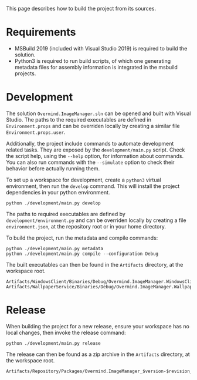This page describes how to build the project from its sources.

# Requirements

- MSBuild 2019 (included with Visual Studio 2019) is required to build the solution.
- Python3 is required to run build scripts, of which one generating metadata files for assembly information is integrated in the msbuild projects.

# Development

The solution `Overmind.ImageManager.sln` can be opened and built with Visual Studio. The paths to the required executables are defined in `Environment.props` and can be overriden locally by creating a similar file `Environment.props.user`.

Additionally, the project include commands to automate development related tasks. They are exposed by the `development/main.py` script. Check the script help, using the `--help` option, for information about commands. You can also run commands with the `--simulate` option to check their behavior before actually running them.

To set up a workspace for development, create a `python3` virtual environment, then run the `develop` command. This will install the project dependencies in your python environment.

```
python ./development/main.py develop
```

The paths to required executables are defined by `development/environment.py` and can be overriden locally by creating a file `environment.json`, at the repository root or in your home directory.

To build the project, run the metadata and compile commands:

```
python ./development/main.py metadata
python ./development/main.py compile --configuration Debug
```

The built executables can then be found in the `Artifacts` directory, at the workspace root.

```
Artifacts/WindowsClient/Binaries/Debug/Overmind.ImageManager.WindowsClient.exe
Artifacts/WallpaperService/Binaries/Debug/Overmind.ImageManager.WallpaperService.exe
```

# Release

When building the project for a new release, ensure your workspace has no local changes, then invoke the release command:

```
python ./development/main.py release
```

The release can then be found as a zip archive in the `Artifacts` directory, at the workspace root.

```
Artifacts/Repository/Packages/Overmind.ImageManager_$version-$revision_PackageFinal.zip
```
